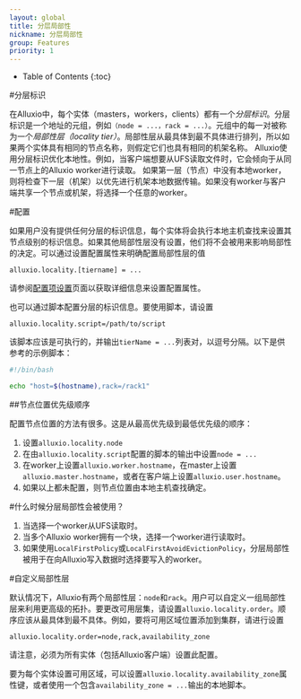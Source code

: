 ```yaml
---
layout: global
title: 分层局部性
nickname: 分层局部性
group: Features
priority: 1
---
```


* Table of Contents
{:toc}

#分层标识

在Alluxio中，每个实体（masters，workers，clients）都有一个*分层标识*。分层标识是一个地址的元组，例如`（node = ...，rack = ...）`。元组中的每一对被称为一个*局部性层（locality tier）*。局部性层从最具体到最不具体进行排列，所以如果两个实体具有相同的节点名称，则假定它们也具有相同的机架名称。 Alluxio使用分层标识优化本地性。例如，当客户端想要从UFS读取文件时，它会倾向于从同一节点上的Alluxio worker进行读取。
如果第一层（节点）中没有本地worker，则将检查下一层（机架）以优先进行机架本地数据传输。如果没有worker与客户端共享一个节点或机架，将选择一个任意的worker。

#配置

如果用户没有提供任何分层的标识信息，每个实体将会执行本地主机查找来设置其节点级别的标识信息。如果其他局部性层没有设置，他们将不会被用来影响局部性的决定。可以通过设置配置属性来明确配置局部性层的值

```
alluxio.locality.[tiername] = ...
```

请参阅[配置项设置](Configuration-Settings.html)页面以获取详细信息来设置配置属性。

也可以通过脚本配置分层的标识信息。要使用脚本，请设置

```
alluxio.locality.script=/path/to/script
```

该脚本应该是可执行的，并输出`tierName = ...`列表对，以逗号分隔。以下是供参考的示例脚本：

```bash
#!/bin/bash

echo "host=$(hostname),rack=/rack1"
```

##节点位置优先级顺序

配置节点位置的方法有很多。这是从最高优先级到最低优先级的顺序：

1. 设置`alluxio.locality.node`
1. 在由`alluxio.locality.script`配置的脚本的输出中设置`node = ...`
1. 在worker上设置`alluxio.worker.hostname`，在master上设置`alluxio.master.hostname`，或者在客户端上设置`alluxio.user.hostname`。
1. 如果以上都未配置，则节点位置由本地主机查找确定。

#什么时候分层局部性会被使用？

1. 当选择一个worker从UFS读取时。
1. 当多个Alluxio worker拥有一个块，选择一个worker进行读取时。
1. 如果使用`LocalFirstPolicy`或`LocalFirstAvoidEvictionPolicy`，分层局部性被用于在向Alluxio写入数据时选择要写入的worker。

#自定义局部性层

默认情况下，Alluxio有两个局部性层：`node`和`rack`。用户可以自定义一组局部性层来利用更高级的拓扑。要更改可用层集，请设置`alluxio.locality.order`。顺序应该从最具体到最不具体。例如，要将可用区域位置添加到集群，请进行设置

```
alluxio.locality.order=node,rack,availability_zone
```

请注意，必须为所有实体（包括Alluxio客户端）设置此配置。

要为每个实体设置可用区域，可以设置`alluxio.locality.availability_zone`属性键，或者使用一个包含`availability_zone = ...`输出的本地脚本。

